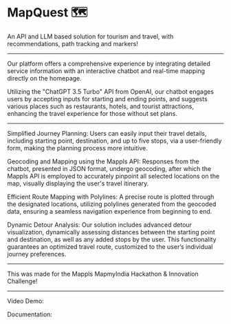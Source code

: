 # MapQuest 🗺
An API and LLM based solution for tourism and travel, with recommendations, path tracking and markers!

<hr>

Our platform offers a comprehensive experience by integrating detailed service information with an interactive chatbot and real-time mapping directly on the homepage.

Utilizing the "ChatGPT 3.5 Turbo" API from OpenAI, our chatbot engages users by accepting inputs for starting and ending points, and suggests various places such as restaurants, hotels, and tourist attractions, enhancing the travel experience for those without set plans.

<hr>

Simplified Journey Planning: Users can easily input their travel details, including starting point, destination, and up to five stops, via a user-friendly form, making the planning process more intuitive.

Geocoding and Mapping using the Mappls API: Responses from the chatbot, presented in JSON format, undergo geocoding, after which the Mappls API is employed to accurately pinpoint all selected locations on the map, visually displaying the user's travel itinerary.

Efficient Route Mapping with Polylines: A precise route is plotted through the designated locations, utilizing polylines generated from the geocoded data, ensuring a seamless navigation experience from beginning to end.

Dynamic Detour Analysis: Our solution includes advanced detour visualization, dynamically assessing distances between the starting point and destination, as well as any added stops by the user. This functionality guarantees an optimized travel route, customized to the user’s individual journey preferences.

<hr>

This was made for the Mappls MapmyIndia Hackathon & Innovation Challenge!

<hr>

Video Demo: 

Documentation: 
